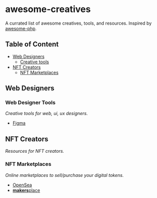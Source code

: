 # awesome-creatives

A currated list of awesome creatives, tools, and resources. 
Inspired by [awesome-php](https://github.com/ziadoz/awesome-php).

## Table of Content

* [Web Designers](#web-designers)
  * [Creative tools](#web-designer-tools)
* [NFT Creators](#nft-creators)
  * [NFT Marketplaces](#nft-marketplaces)

## Web Designers

### Web Designer Tools
*Creative tools for web, ui, ux designers.*

- [Figma](https://www.figma.com/)

## NFT Creators
*Resources for NFT creators.*

### NFT Marketplaces
*Online marketplaces to sell/purchase your digital tokens.*

- [OpenSea](https://opensea.io/)
- [**makers**place](https://makersplace.com/)

